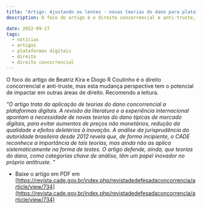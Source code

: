 ```yaml
---
title: "Artigo: Ajustando as lentes - novas teorias do dano para plataformas digitais (Beatriz Kira e Diogo R Coutinho)"
description: O foco do artigo é o direito concorrencial e anti-truste, mas esta mudança perspective tem o potencial de impactar em outras áreas de direito.

date: 2022-09-27
tags:
  - notícias
  - artigos
  - plataformas digitais
  - direito
  - direito concorrencial
---
```


O foco do artigo de Beatriz Kira e Diogo R Coutinho é o direito concorrencial e anti-truste, mas esta mudança perspective tem o potencial de impactar em outras áreas de direito. Recomendo a leitura.

_"O artigo trata da aplicação de teorias do dano concorrencial a plataformas digitais. A revisão da literatura e a experiência internacional apontam a necessidade de novas teorias do dano típicas de mercado digitais, para evitar aumentos de preços não monetários, redução da qualidade e efeitos deletérios à inovação. A análise da jurisprudência da autoridade brasileira desde 2012 revela que, de forma incipiente, o CADE reconhece a importância de tais teorias, mas ainda não as aplica sistematicamente na forma de testes. O artigo defende, ainda, que teorias do dano, como categorias chave de análise, têm um papel inovador no próprio antitruste. "_

* Baixe o artigo em PDF em [https://revista.cade.gov.br/index.php/revistadedefesadaconcorrencia/article/view/734](https://revista.cade.gov.br/index.php/revistadedefesadaconcorrencia/article/view/734)
